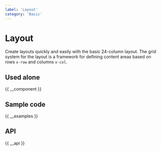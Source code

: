 ```yaml
---
label: 'Layout'
category: 'Basic'
---
```


# Layout

Create layouts quickly and easily with the basic 24-column layout. The grid system for the layout is a framework for defining content areas based on rows `x-row` and columns `x-col`.

## Used alone

{{ __component }}

## Sample code

{{ __examples }}

## API

{{ __api }}
